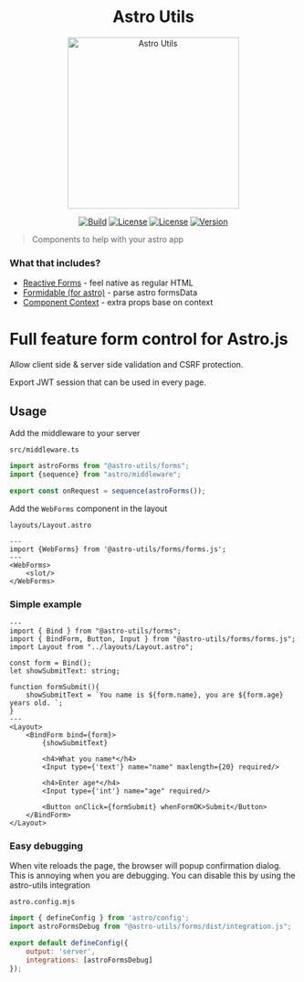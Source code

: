 <div align="center">

# Astro Utils

<img src="./assets/logo.rounded.png" alt="Astro Utils" height="300px"/>


[![Build](https://github.com/withastro-utils/utils/actions/workflows/release.yml/badge.svg)](https://github.com/withastro-utils/utils/actions/workflows/build.yml)
[![License](https://badgen.net/badge/color/MIT/green?label=license)](https://www.npmjs.com/package/@astro-utils/forms)
[![License](https://badgen.net/badge/color/TypeScript/blue?label=types)](https://www.npmjs.com/package/@astro-utils/forms)
[![Version](https://badgen.net/npm/v/@astro-utils/forms)](https://www.npmjs.com/package/@astro-utils/forms)
</div>

> Components to help with your astro app

### What that includes?
- [Reactive Forms](./packages/forms/README.md) - feel native as regular HTML
- [Formidable (for astro)](./packages/formidable/README.md) - parse astro formsData
- [Component Context](./packages/context/README.md) - extra props base on context


# Full feature form control for Astro.js

Allow client side & server side validation and CSRF protection.

Export JWT session that can be used in every page.

## Usage

Add the middleware to your server


`src/middleware.ts`
```ts
import astroForms from "@astro-utils/forms";
import {sequence} from "astro/middleware";

export const onRequest = sequence(astroForms());
```

Add the `WebForms` component in the layout

`layouts/Layout.astro`
```astro
---
import {WebForms} from '@astro-utils/forms/forms.js';
---
<WebForms>
    <slot/>
</WebForms>
```

### Simple example
```astro
---
import { Bind } from "@astro-utils/forms";
import { BindForm, Button, Input } from "@astro-utils/forms/forms.js";
import Layout from "../layouts/Layout.astro";

const form = Bind();
let showSubmitText: string;

function formSubmit(){
    showSubmitText = `You name is ${form.name}, you are ${form.age} years old. `;
}
---
<Layout>
    <BindForm bind={form}>
        {showSubmitText}

        <h4>What you name*</h4>
        <Input type={'text'} name="name" maxlength={20} required/>
    
        <h4>Enter age*</h4>
        <Input type={'int'} name="age" required/>
    
        <Button onClick={formSubmit} whenFormOK>Submit</Button>
    </BindForm>
</Layout>
```

### Easy debugging
When vite reloads the page, the browser will popup confirmation dialog. This is annoying when you are debugging. You can disable this by using the astro-utils integration

`astro.config.mjs`
```js
import { defineConfig } from 'astro/config';
import astroFormsDebug from "@astro-utils/forms/dist/integration.js";

export default defineConfig({
	output: 'server',
    integrations: [astroFormsDebug]
});
```
